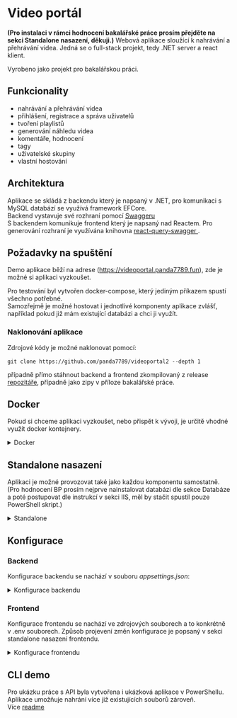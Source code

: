 # Video portál
**(Pro instalaci v rámci hodnocení bakalářské práce prosím přejděte na sekci Standalone nasazení, děkuji.)**
Webová aplikace sloužící k nahrávání a přehrávání videa.
Jedná se o full-stack projekt, tedy .NET server a react klient.

Vyrobeno jako projekt pro bakalářskou práci.

## Funkcionality

- nahrávání a přehrávání videa
- přihlášení, registrace a správa uživatelů
- tvoření playlistů
- generování náhledu videa
- komentáře, hodnocení
- tagy
- uživatelské skupiny
- vlastní hostování

## Architektura

Aplikace se skládá z backendu který je napsaný v .NET, pro komunikaci s MySQL databází se využívá framework EFCore.\
Backend vystavuje své rozhraní pomocí [Swaggeru](https://videoportal.panda7789.fun/api/swagger)\
S backendem komunikuje frontend který je napsaný nad Reactem.
Pro generování rozhraní je využívána knihovna [react-query-swagger
](https://github.com/shaddix/react-query-swagger).

## Požadavky na spuštění

Demo aplikace běží na adrese (https://videoportal.panda7789.fun), zde je možné si aplikaci vyzkoušet.

Pro testování byl vytvořen docker-compose, který jediným příkazem spustí všechno potřebné. \
Samozřejmě je možné hostovat i jednotlivé komponenty aplikace zvlášť, například pokud již mám existující databázi a chci ji využít.

### Naklonování aplikace
Zdrojové kódy je možné naklonovat pomocí:
```
git clone https://github.com/panda7789/videoportal2 --depth 1
```
případně přímo stáhnout backend a frontend zkompilovaný z release [repozitáře](https://github.com/panda7789/videoportal2/releases), případně jako zipy v příloze bakalářské práce.

## Docker
Pokud si chceme aplikaci vyzkoušet, nebo přispět k vývoji, je určitě vhodné využít docker kontejnery.

<details>
  <summary>Docker</summary>
Pokud již máte docker nainstalovaný, můžete rovnou přeskočit na další sekci.

<details>
  <summary>Instalace dockeru</summary>

### Windows

<details>
  <summary>Instalace dockeru na windows</summary>
Docker nainstalujeme dle návodu (https://docs.docker.com/desktop/install/windows-install/). Já zvolil verzi Docker for Windows, která obsahuje jak potřebný Docker tak Docker compose, avšak tyto aplikace je možné nainstalovat i samostatně.
</details>

### Ubuntu server

<details>
  <summary>Poznámka pro virtuální ubuntu server</summary>
Při zvolení image ubuntu server, je nejprve potřeba nainstalovat docker.
Jelikož přes virtualbox nejde pohodlně vkládat příkazy ze schránky do gui-less prostředí, využíval jsem pro připojení SSH.
SSH server již ve výchozím stavu běží, je tedy potřeba přidat pouze přesměrování.
Nastavení (VM) -> Síť -> Pokročilé -> Předávání portů -> Zde založit záznam dle obrázku.
![Alt text](./readmeImages/image.png)
Poté je možné se do VM připojit přes jakéhokoliv SSH klienta (putty, kitty) pod adresou localhost:2222.

Kromě tohoto SSH portu je potřeba ještě přidat další porty (10003 - frontend, 10004 - backend, 10005 - fileserver) pro funkčnost aplikace.
![Alt text](./readmeImages/image2.png)

</details>
<details>
  <summary>Podrobná instalace Dockeru</summary>
Postupoval jsem dle oficiální dokumentace.

1. přidání docker repozitáře

```
sudo apt-get update
sudo apt-get install ca-certificates curl gnupg

sudo install -m 0755 -d /etc/apt/keyrings
 curl -fsSL https://download.docker.com/linux/ubuntu/gpg | sudo gpg --dearmor -o /etc/apt/keyrings/docker.gpg

 sudo chmod a+r /etc/apt/keyrings/docker.gpg
 echo \
  "deb [arch="$(dpkg --print-architecture)" signed-by=/etc/apt/keyrings/docker.gpg] https://download.docker.com/linux/ubuntu \
  "$(. /etc/os-release && echo "$VERSION_CODENAME")" stable" | \
  sudo tee /etc/apt/sources.list.d/docker.list > /dev/null
```

2. stažení informací o novém repozitáři

```
sudo apt-get update
```

3. samotná instalace Dockeru

```
 sudo apt-get install docker-ce docker-ce-cli containerd.io docker-buildx-plugin docker-compose-plugin
```

</details>
</details>

### Spuštění bez dat

Pokud chcete spustit docker stack bez dat je možné využít následující postup.

<details>
  <summary>Spuštění bez dat</summary>
Pro jednoduché spuštění je vytvořen ve složce _docker_ soubor _docker-compose.yml_.
V PowerShellu otevřeme zmíněnou složku /docker a spustíme příkaz:

```powershell
docker compose --file docker-compose.yml up --build
```

Tento příkaz vytvoří a spustí následující kontejnery:

- frontend
  - kontejner vytvoří webový server nad zkompilovanou veřejnou částí aplikace
  - definice image - /frontend/Dockerfile
  - vystavený port 10003, vnitřní 80
- api
  - kontejner vytváří serverovou část aplikace
  - definice image - /backend/Backend/Dockerfile
  - vystavený port 10004, vnitřní 5199
  - namapuje složku pro nahrávání souborů
- db
  - databáze slouží pro uložení dat
  - oficiální image mysql
  - vystavený port 3306
  - data ukládá do adresáře /docker/db/data
  - přihlašovací údaje je možné dohledat v definici
- file-server
  - kontejner zpřístupní obsah složky na http rozhraní
  - definice image - /docker/fileserver/dockerfile
  - vystavený port 10005, vnitřní 3000
  - data ukládá do adresáře /docker/fileserver/data
- wait-for-db
  - kontejner čeká až bude připravena databáze a až poté spouští další části aplikace

Po spuštění běží aplikace na adrese

> <http://localhost:10003>

Ve výchozím stavu se vytvoří administrátorský účet:

> uživatelské jméno: admin@admin.cz\
> heslo: 123

</details>

### Spuštění DEV prostředí

Pokud chcete mít aplikaci spuštěnou přes vývojové prostředí, může se hodit kontejner, který zajistí jen databázi a fileserver.

<details>
  <summary>Spuštění dev prostředí</summary>
Kromě již zmíněných docker compose souborů existuje ještě _docker-compose-dev.yml_, který složí primárně pro vývoj.

Kontejnery je možné spustit příkazem:

```
docker compose --file docker-compose-dev.yml up --build
```

Po spuštění je vytvořena databáze, backendový server a fileserver.
Bohužel se mi nepodařilo přidat i vývojový kontejner pro frontendovou část aplikace. Tu si je tedy nutné spustit bokem.

Nejprve je potřeba otevřít projekt _/frontend_ ve VS Code (případně jiném editoru). \
Nainstalovat npm balíčky přes příkaz

```
npm i
```

a poté spustit frontend lokálně přes příkaz

```
npm run start
```

Po spuštění příkazu se spustí vite server, který aplikaci zkompiluje a spustí.\
Poté stačí upravit jakýkoliv soubor v projektu, nástroj vite změnu zdetekuje a potřebné části aplikace překompiluje. V otevřeném prohlížeči se tak provedené změny projeví automaticky, případně po manuálním obnovení stránky.

</details>
</details>

## Standalone nasazení

Aplikaci je možné provozovat také jako každou komponentu samostatně.
(Pro hodnocení BP prosím nejprve nainstalovat databázi dle sekce Databáze a poté postupovat dle instrukcí v sekci IIS, měl by stačit spustil pouze PowerShell skript.)
<details>
  <summary>Standalone</summary>

### Backend

Pro backend budete potřebovat zkompilovanou verzi aplikace. Poslední taková se nachází [zde](https://github.com/panda7789/videoportal2/releases), případně ji najdete jako přílohu k textu BP.
Tyto soubory je poté nutné nasadit na webový server umožňující provozovat ASP.NET aplikaci. Například IIS na Windows Server, nebo Nginx na Linux. Případně lze aplikaci nasadit do cloudu, který ASP.NET podporuje, třeba Azure. Zde budu uvádět detailně příklad nasazení aplikace na Windows Server.

#### Databáze

Aplikace ke svému běhu potřebuje MySQL databázi.
Tu je možné nainstalovat pomocí MySQL instalátoru [zde](https://dev.mysql.com/downloads/installer/) (nejlépe zvolit online instalátor, který si potřebné soubory stáhne sám).

V instalátoru vybrat volbu Server only, která pro hostování databáze dostačuje. Poté execute a proklikat instalátor C++.
Poté proklikat instalátor opět přes Execute a nakonfigurovat ve volbě Config Type - Server Computer. Poté přejít dál volbou Next a vyplnit root heslo(pro ukázku nastavit Heslo123) a konfiguraci potvrdit.

Databázovou strukturu si vytváří backend sám při prvním spuštění.

#### IIS
(Pro hodnocení BP byl vytvořen speciální PowerShell skript, který je umístěný v odevzdané složce vedle Readme.md a zipů s aplikací. Tyto zipy a skript je potřeba nakopírovat na server. Poté stačí (po nakonfigurování databáze viz předchozí sekce) spustit skript a aplikace by se měla nainstalovat a na konci otevřít prohlížeč s běžící aplikací. První spuštění může trvat déle, jelikož se vytváří databázové struktury. Pokud se někde vyskytne chyba, lze aplikaci nainstalovat dle postupů uvedených v následujících sekcích. 

Skript dělá konkrétně tyto kroky:
- Rozbalení archivu Backend a Frontend
- Nainstalování IIS
- Stažení a nainstalování ASP.NET Hosting bundle
- Vytvoření aplikačních složek v C:/APP/
- Překopírování obsahu složky Frontend a Backend do složek na C:/APP/
- Stažení a nainstalování WebPlatformInstaller
- Pomocí WebPlatformInstaller nainstalování Rewrite modulu do IIS
- V IIS odebrání Default Web Site
- Vytvoření aplikačních poolů pro Backend, Frontend a FileServer
- Vytvoření Site pro Frontend, Backend a FileServer
)

Pro instalaci lze postupovat dle [návodu](https://learn.microsoft.com/en-us/aspnet/core/tutorials/publish-to-iis), avšak základní kroky zde shrnu.

Nejprve je potřeba přidat serverovou roli _Web Server (IIS)_, přes Server Manager.
Poté je potřeba nainstalovat _ASP.NET Hosting Bundle_, který lze stáhnout z [adresy](https://dotnet.microsoft.com/en-us/download/dotnet/6.0), v sekci ASP.NET Core Runtime, v tabulce a řádku Windows odkaz s názvem "Hosting Bundle". Je důležité stáhnout verzi pro .NET 6, jelikož pro tuhle verzi je aplikace napsaná a zkompilovaná jako framework-dependent, kdyby byla zkompilovaná s příznakem self-contained, obsahovala by již všechny potřebné dll.

Po nainstalování je potřeba překopírovat zkompilovanou verzi aplikace do některé lokální složky na serveru.

V IIS je nutné pro aplikaci vytvořit vlastní aplikační pool, jelikož pro aplikace v .NET není možné používat společný pool pro více aplikací, tak jak tomu je například u .NET Framework aplikací.

Poté je potřeba vytvořit novou Site, kde se vybere vytvořený pool a určí cesta do složky se zkompilovanou aplikací.
Po vytvoření site, může být potřeba aplikační pool případně i site spustit tlačítkem Start.

Před spuštěním si zkontrolujte správné nastavení connection stringu do databáze a venkovní URL na souborový server v konfiguračním souboru _appsettings.json_, umístěný ve složce s aplikací.

První spuštění může trvat delší dobu, jelikož se aplikují databázové migrace, které vytváří potřebné struktury. Z tohoto důvodu je v souboru _web.config_ prodloužen timeout startu aplikace z 2 na 10 minut. V případě, že je aplikace při aplikování databázových migrací zastavena, může dojít k tomu, že některá migrace doběhla jen částečně. Jelikož EF Core neumí spouštět migrace v transakcích, které by šly v případě chyby odrolovat, je nutné databázi smazat a začít znovu, případně dle povahy chyby opravit databázovou strukturu.

V případě problémů lze v Event Viewer ve složce Windows Logs položce Application nalézt chybové hlášky. Případně v souboru _web.config_ lze zapnout podrobné logování proměnnou _stdoutLogEnabled_ na true. Poté bude veškerá komunikace dostupná ve složce logs.

Pokud vše proběhlo správně, lze na adrese serveru a cestě _/api/swagger/index.html_, nalézt dokumentaci k rozhraní a možnost si API vyzkoušet.

Při nestandardních portech může být ještě potřeba přidat pravidlo s daným portem do firewallu, přes aplikaci "Windows Defender Firewall with Advanced Security".

#### Kompilace

Pokud chcete provádět změny, můžete si otevřít _/backend/Backend.sln_ například ve Visual Studio 2022.
Provést dané úpravy a aplikaci zkompilovat v release konfiguraci.
Pokud byla úprava v rámci zdrojového kódu, bude stačit na server nahrát soubor _Backend.dll_.

Pokud se jedná o úpravu většího charakteru (například přidání další knihovny), bude nutné aplikaci zkompilovat volbou publish, která obsahuje všechny potřebné soubory k nasazení. Touto volbou publish je vydáván i zip s releasem aplikace na GitHub.

### Frontend

Pro nasazení frontendu budete také potřebovat zkompilovanou verzi aplikace.
Můžete použít již zkompilovanou verzi [zde](https://github.com/panda7789/videoportal2/releases) (případně ji najdete jako přílohu k textu BP). Složku stačí zkopírovat na jakýkoliv webový server, já opět využiji IIS na Windows Serveru. Případně lze využít i další webové servery jako Apache nebo Nginx, jelikož se jedná opravdu jen o HTML a JS soubory, které nepotřebují žádný další runtime.

#### IIS

Zkompilované soubory si překopírujeme do lokální složky na serveru.
V IIS opět v Sites vytvoříme novou site, kde vyplníme název, cestu k adresáři a port.
Pro frontend doporučuji port 443 případně 80, jelikož se tyto porty nemusí v rámci url uvádět.

Pokud byl vybrán nestandardní port, je opět nutné přidat pravidlo do firewallu, viz sekce backend.

Dále je potřeba nastavit redirect pravidlo. Nejprve je potřeba nainstalovat Rewrite modul z [URL](https://www.iis.net/downloads/microsoft/url-rewrite). Po nainstalování a restartování IIS lze v konfiguraci frontend site nalézt volbu URL Rewrite.
Zde by již mělo jedno pravidlo být z instalace, případně pokud není je potřeba zkopírovat soubor web.config z release verze frontendu. Pravidlo zajistí, že veškeré dotazy na frontend, které nejsou dotaz na soubor nebo složku, budou vždy směrovat na index.html který si s nimi poradí. Pokud nebude používán IIS, je potřeba hledat na internetu výraz "React-router and [váš server] rewrite".

Frontendová aplikace potřebuje pouze konfiguraci url na API rozhraní. Tuhle konfiguraci je možné změnit přímo v souboru _index.html_, v body při zavádění globální proměnné `import_meta_env`, kde se jedná o položku API_URL. Takto změnit index.html je nejjednodušší varianta konfigurace.

Pokud by konfigurace do budoucna bylo více a nastavení by již bylo nepřehledné, je možné využít npm balíček _import-meta-env_, který po spuštění příkazu:

`npx import-meta-env -x .env.example -e .env -p index.html`

upraví _index.html_ dle daného .env souboru. Příklad .env souboru lze najít ve zdrojových kódech. Tento způsob však již vyžaduje na server nainstalovaný Node.js.

#### Kompilace

Pokud je potřeba v aplikaci udělat nějaké změny, bude nutné aplikaci znovu zkompilovat.

Nejprve je potřeba mít nainstalovaný Node.js a nainstalovat _pnpm_ a potřebné npm balíčky příkazem:

```
npm i -g pnpm
pnpm i
```

Poté je možné spustit samotnou kompilaci:

```
pnpm run buildIgnoreErrors
```

Výsledné soubory aplikace najdete ve složce **/frontend/dist**, odkud ji můžete zkopírovat na webový server.

##### Přegenerování dle API

Pokud by došlo k změně na API rozhraní, je nutné přegenerovat komunikační rozhraní frontendu.
K tomuto je připraven npm skript _apiGenerate_ a _fixErrors_, které lze spustit:

```
npm run apiGenerate && npm run fixErrors
```

Pro generování se využívá swagger rozhraní, je tedy potřeba mít spuštěný backendový server. Výchozí adresa Swaggeru pro generování je _https://localhost:7287/api_ (adresa pokud je spuštěn backend přes Visual Studio), tu však lze změnit v package.json v definici npm skriptu. Bez správně nastavené adresy na swagger nebude generování fungovat.

### Souborový server

Jak již bylo zmíněno, pravděpodobně v reálném nasazení bude použit jiný souborový server, avšak zde uvedu příklad nastavení souborového server jako vypublikované složky.

Využiji opět příklad IIS serveru, kde stačí v Sites vytvořit novou site pro souborový server, kde souborová cesta bude přímo adresář storage vytvořený v rámci backendové aplikace, případně odlišný, který je nastavený dle konfigurace FSBasePath v appsettings.
Port je opět možné zvolit jakýkoliv.

Dále na site není potřeba nic nastavovat, jen zkontrolovat, že v rámci backend konfigurace appsettings, je adresa a port správný.

</details>

## Konfigurace

### Backend

Konfigurace backendu se nachází v souboru _appsettings.json_:

<details>
  <summary>Konfigurace backendu</summary>

```json
{
  "AllowedHosts": "*", // omezení kdo může api volat
  "ConnectionStrings": {
    "DefaultConnection": "server=db;user=xxx;database=video_portal;port=3306;password=xxx" // connection string k mysql databázi
  },
  "FSBasePath": "/app/storage", // cesta do složky, kam se mají ukládat videa a obrázky (bude nahrazeno voláním na reálný fileserver)
  "FSUrl": "https://fs.panda7789.fun", // veřejná url adresa k fileserveru
  "MailSettings": {
    // nastavení emailového serveru přes který se posílají změny hesla
    "Server": "smtp.seznam.cz",
    "Port": 587,
    "SenderName": "Info VideoPortál",
    "SenderEmail": "xxx",
    "UserName": "xxx",
    "Password": "xxx",
    "AppUrl": "https://videoportal.panda7789.fun"
  },
  "ApiPrefix": "api" // pro přístup k swaggeru, pokud máte backend vystavený pod dalším adresářem
}
```

</details>

### Frontend

Konfigurace frontendu se nachází ve zdrojových souborech a to konkrétně v .env souborech. Způsob projevení změn konfigurace je popsaný v sekci standalone nasazení frontendu.

<details>
  <summary>Konfigurace frontendu</summary>

```
ESLINT_NO_DEV_ERRORS=true
API_URL=https://localhost:7287 -- url adresa backendu přístupná z internetu
```

</details>

## CLI demo

Pro ukázku práce s API byla vytvořena i ukázková aplikace v PowerShellu.\
Aplikace umožňuje nahrání více již existujících souborů zároveň.\
Více [readme](/example_client/readme.md)
